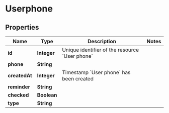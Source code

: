 

# Userphone


## Properties

| Name | Type | Description | Notes |
|------------ | ------------- | ------------- | -------------|
|**id** | **Integer** | Unique identifier of the resource &#x60;User phone&#x60; |  |
|**phone** | **String** |  |  |
|**createdAt** | **Integer** | Timestamp &#x60;User phone&#x60; has been created |  |
|**reminder** | **String** |  |  |
|**checked** | **Boolean** |  |  |
|**type** | **String** |  |  |



